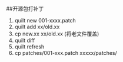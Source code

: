 
##开源包打补丁
1) quilt new 001-xxxx.patch
2) quilt add xx/old.xx
3) cp new.xx xx/old.xx (将老文件覆盖)
4) quilt diff
5) quilt refresh
6) cp patches/001-xxx.patch xxxxx/patches/
